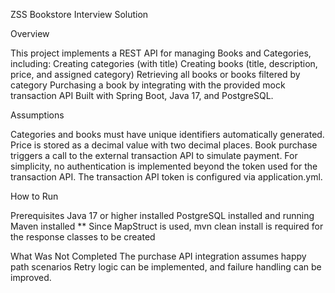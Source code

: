 ZSS Bookstore Interview Solution

Overview

This project implements a REST API for managing Books and Categories, including:
Creating categories (with title)
Creating books (title, description, price, and assigned category)
Retrieving all books or books filtered by category
Purchasing a book by integrating with the provided mock transaction API
Built with Spring Boot, Java 17, and PostgreSQL.

Assumptions

Categories and books must have unique identifiers automatically generated.
Price is stored as a decimal value with two decimal places.
Book purchase triggers a call to the external transaction API to simulate payment.
For simplicity, no authentication is implemented beyond the token used for the transaction API.
The transaction API token is configured via application.yml.

How to Run

Prerequisites
Java 17 or higher installed
PostgreSQL installed and running
Maven installed
** Since MapStruct is used, mvn clean install is required for the response classes to be created

What Was Not Completed
The purchase API integration assumes happy path scenarios
Retry logic can be implemented, and failure handling can be improved.
